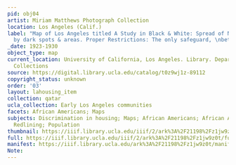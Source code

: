 ```yaml
---
pid: obj04
artist: Miriam Matthews Photograph Collection
location: Los Angeles (Calif.)
label: "Map of Los Angeles titled A Study in Black & White: Spread of Negro race \nshown
  by dark spots & areas. Proper Restrictions: The only safeguard, \nbetween 1923-1930"
_date: 1923-1930
object_type: map
current_location: University of California, Los Angeles. Library. Department of Special
  Collections
source: https://digital.library.ucla.edu/catalog/t0z9wj1z-89112
copyright_status: unknown
order: '03'
layout: lahousing_item
collection: qatar
ucla_collection: Early Los Angeles communities
facets: African Americans; Maps
subjects: Discrimination in housing; Maps; African Americans; African American Neighborhoods;
  Redlining; Population
thumbnail: https://iiif.library.ucla.edu/iiif/2/ark%3A%2F21198%2Fz1jw9z0t/full/250,/0/default.jpg
full: https://iiif.library.ucla.edu/iiif/2/ark%3A%2F21198%2Fz1jw9z0t/full/full/0/default.jpg
manifest: https://iiif.library.ucla.edu/ark%3A%2F21198%2Fz1jw9z0t/manifest
Note: 
---
```

